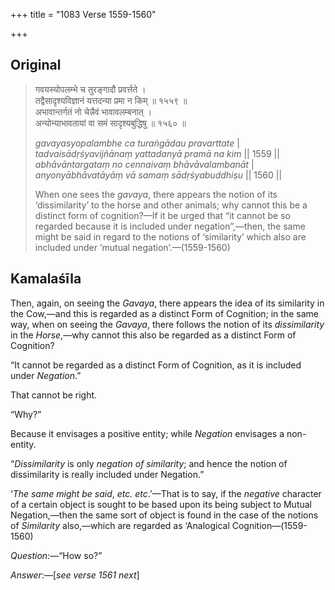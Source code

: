 +++
title = "1083 Verse 1559-1560"

+++
## Original 
>
> गवयस्योपलम्भे च तुरङ्गादौ प्रवर्त्तते ।  
> तद्वैसादृश्यविज्ञानं यत्तदन्या प्रमा न किम् ॥ १५५९ ॥  
> अभावान्तर्गतं नो चेन्नैवं भावावलम्बनात् ।  
> अन्योन्याभावतायां वा समं सादृश्यबुद्धिषु ॥ १५६० ॥ 
>
> *gavayasyopalambhe ca turaṅgādau pravarttate* \|  
> *tadvaisādṛśyavijñānaṃ yattadanyā pramā na kim* \|\| 1559 \|\|  
> *abhāvāntargataṃ no cennaivaṃ bhāvāvalambanāt* \|  
> *anyonyābhāvatāyāṃ vā samaṃ sādṛśyabuddhiṣu* \|\| 1560 \|\| 
>
> When one sees the *gavaya*, there appears the notion of its ‘dissimilarity’ to the horse and other animals; why cannot this be a distinct form of cognition?—If it be urged that “it cannot be so regarded because it is included under negation”,—then, the same might be said in regard to the notions of ‘similarity’ which also are included under ‘mutual negation’.—(1559-1560)



## Kamalaśīla

Then, again, on seeing the *Gavaya*, there appears the idea of its similarity in the Cow,—and this is regarded as a distinct Form of Cognition; in the same way, when on seeing the *Gavaya*, there follows the notion of its *dissimilarity* in the *Horse*,—why cannot this also be regarded as a distinct Form of Cognition?

“It cannot be regarded as a distinct Form of Cognition, as it is included under *Negation*.”

That cannot be right.

“Why?”

Because it envisages a positive entity; while *Negation* envisages a non-entity.

“*Dissimilarity* is only *negation of similarity*; and hence the notion of dissimilarity is really included under Negation.”

‘*The same might be said*, *etc. etc*.’—That is to say, if the *negative* character of a certain object is sought to be based upon its being subject to Mutual Negation,—then the same sort of object is found in the case of the notions of *Similarity* also,—which are regarded as ‘Analogical Cognition—(1559-1560)

*Question*:—“How so?”

*Answer*:—[*see verse 1561 next*]



